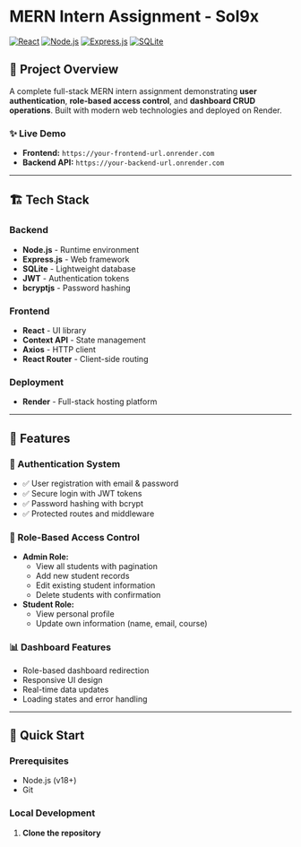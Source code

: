 # MERN Intern Assignment - Sol9x

[![React](https://img.shields.io/badge/React-20232A?style=for-the-badge&logo=react&logoColor=61DAFB)]()
[![Node.js](https://img.shields.io/badge/Node.js-43853D?style=for-the-badge&logo=node.js&logoColor=white)]()
[![Express.js](https://img.shields.io/badge/Express.js-404D59?style=for-the-badge)]()
[![SQLite](https://img.shields.io/badge/SQLite-07405E?style=for-the-badge&logo=sqlite&logoColor=white)]()

## 🚀 Project Overview

A complete full-stack MERN intern assignment demonstrating **user authentication**, **role-based access control**, and **dashboard CRUD operations**. Built with modern web technologies and deployed on Render.

### ✨ Live Demo
- **Frontend:** `https://your-frontend-url.onrender.com`
- **Backend API:** `https://your-backend-url.onrender.com`

---

## 🏗️ Tech Stack

### Backend
- **Node.js** - Runtime environment
- **Express.js** - Web framework
- **SQLite** - Lightweight database
- **JWT** - Authentication tokens
- **bcryptjs** - Password hashing

### Frontend
- **React** - UI library
- **Context API** - State management
- **Axios** - HTTP client
- **React Router** - Client-side routing

### Deployment
- **Render** - Full-stack hosting platform

---

## 🎯 Features

### 🔐 Authentication System
- ✅ User registration with email & password
- ✅ Secure login with JWT tokens
- ✅ Password hashing with bcrypt
- ✅ Protected routes and middleware

### 👥 Role-Based Access Control
- **Admin Role:**
  - View all students with pagination
  - Add new student records
  - Edit existing student information
  - Delete students with confirmation
- **Student Role:**
  - View personal profile
  - Update own information (name, email, course)

### 📊 Dashboard Features
- Role-based dashboard redirection
- Responsive UI design
- Real-time data updates
- Loading states and error handling

---

## 🚀 Quick Start

### Prerequisites
- Node.js (v18+)
- Git

### Local Development

1. **Clone the repository**
